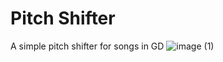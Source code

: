 # Pitch Shifter

A simple pitch shifter for songs in GD
![image (1)](https://github.com/LXanii/Super-Expert/assets/73562093/a0a33262-b350-463e-b29d-f18dda5008c8)